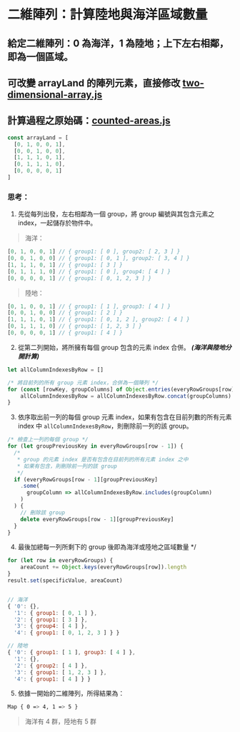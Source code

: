 # 二維陣列：計算陸地與海洋區域數量

## 給定二維陣列：0 為海洋，1 為陸地；上下左右相鄰，即為一個區域。
## 可改變 arrayLand 的陣列元素，直接修改 [two-dimensional-array.js](../blob/master/two-dimensional-array.js)
## 計算過程之原始碼：[counted-areas.js](../blob/master/counted-areas.js)

```javascript
const arrayLand = [
  [0, 1, 0, 0, 1],
  [0, 0, 1, 0, 0],
  [1, 1, 1, 0, 1],
  [0, 1, 1, 1, 0],
  [0, 0, 0, 0, 1]
]
```

### 思考：

1. 先從每列出發，左右相鄰為一個 group，將 group 編號與其包含元素之 index，一起儲存於物件中。

> 海洋：
```javascript
[0, 1, 0, 0, 1] // { group1: [ 0 ], group2: [ 2, 3 ] }
[0, 0, 1, 0, 0] // { group1: [ 0, 1 ], group2: [ 3, 4 ] }
[1, 1, 1, 0, 1] // { group1: [ 3 ] }
[0, 1, 1, 1, 0]	// { group1: [ 0 ], group4: [ 4 ] }
[0, 0, 0, 0, 1] // { group1: [ 0, 1, 2, 3 ] }
```

> 陸地：
```javascript
[0, 1, 0, 0, 1] // { group1: [ 1 ], group3: [ 4 ] }
[0, 0, 1, 0, 0] // { group1: [ 2 ] }
[1, 1, 1, 0, 1] // { group1: [ 0, 1, 2 ], group2: [ 4 ] }
[0, 1, 1, 1, 0]	// { group1: [ 1, 2, 3 ] }
[0, 0, 0, 0, 1] // { group1: [ 4 ] }
```

2. 從第二列開始，將所擁有每個 group 包含的元素 index 合併。 ***(海洋與陸地分開計算)***
```javascript
let allColumnIndexesByRow = []

/* 將目前列的所有 group 元素 index，合併為一個陣列 */
for (const [rowKey, groupColumns] of Object.entries(everyRowGroups[row]) {
	allColumnIndexesByRow = allColumnIndexesByRow.concat(groupColumns)
}
```

3. 依序取出前一列的每個 group 元素 index，如果有包含在目前列數的所有元素 index 中 `allColumnIndexesByRow`，則刪除前一列的該 group。
```javascript
/* 檢查上一列的每個 group */
for (let groupPreviousKey in everyRowGroups[row - 1]) {
  /*
   * group 的元素 index 是否有包含在目前列的所有元素 index 之中
   * 如果有包含，則刪除前一列的該 group
   */
  if (everyRowGroups[row - 1][groupPreviousKey]
    .some(
      groupColumn => allColumnIndexesByRow.includes(groupColumn)
    )
  ) {
    // 刪除該 group
    delete everyRowGroups[row - 1][groupPreviousKey]
  }
}
```

4. 最後加總每一列所剩下的 group 後即為海洋或陸地之區域數量 */
```javascript
for (let row in everyRowGroups) {
	areaCount += Object.keys(everyRowGroups[row]).length
}
result.set(specificValue, areaCount)


// 海洋
{ '0': {},
  '1': { group1: [ 0, 1 ] },
  '2': { group1: [ 3 ] },
  '3': { group4: [ 4 ] },
  '4': { group1: [ 0, 1, 2, 3 ] } }

// 陸地
{ '0': { group1: [ 1 ], group3: [ 4 ] },
  '1': {},
  '2': { group2: [ 4 ] },
  '3': { group1: [ 1, 2, 3 ] },
  '4': { group1: [ 4 ] } }
```

5. 依據一開始的二維陣列，所得結果為：
```bash
Map { 0 => 4, 1 => 5 }
```
> 海洋有 4 群，陸地有 5 群

